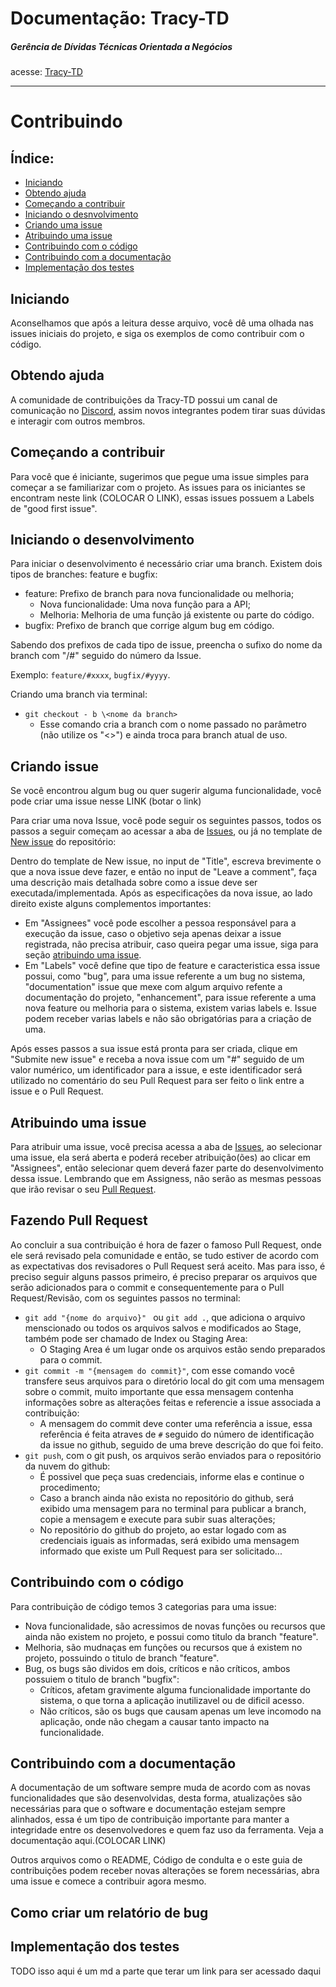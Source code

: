 # Documentação: Tracy-TD
##### Gerência de Dívidas Técnicas Orientada a Negócios
acesse: [Tracy-TD](http://tracy-td.io)

---

# Contribuindo

## Índice:
- [Iniciando](#iniciando)
- [Obtendo ajuda](#obtendo-ajuda)
- [Começando a contribuir](#comeando-a-contribuir)
- [Iniciando o desnvolvimento](#iniciando-o-desenvolvimento)
- [Criando uma issue](#criando-issue)
- [Atribuindo uma issue](#atribuindo-uma-issue)
- [Contribuindo com o código](#contribuindo-com-o-cdigo)
- [Contribuindo com a documentação](#contribuindo-com-a-documentao)
- [Implementação dos testes](#implementao-dos-testes)

## Iniciando

Aconselhamos que após a leitura desse arquivo, você dê uma olhada nas issues iniciais do projeto, e siga os exemplos de 
como contribuir com o código.

## Obtendo ajuda

A comunidade de contribuições da Tracy-TD possui um canal de comunicação no [Discord](https://discord.gg/AwaqbGPRkd), assim 
novos integrantes podem tirar suas dúvidas e interagir com outros membros.

## Começando a contribuir

Para você que é iniciante, sugerimos que pegue uma issue simples para começar a se familiarizar com o projeto. As issues 
para os iniciantes se encontram neste link (COLOCAR O LINK), essas issues possuem a Labels de "good first issue".

## Iniciando o desenvolvimento

Para iniciar o desenvolvimento é necessário criar uma branch. Existem dois tipos de branches: feature e bugfix:

- feature: Prefixo de branch para nova funcionalidade ou melhoria;
  - Nova funcionalidade: Uma nova função para a API;
  - Melhoria: Melhoria de uma função já existente ou parte do código.
- bugfix: Prefixo de branch que corrige algum bug em código.

Sabendo dos prefixos de cada tipo de issue, preencha o sufixo do nome da branch
com "/#" seguido do número da Issue.

Exemplo: `feature/#xxxx`, `bugfix/#yyyy`.

Criando uma branch via terminal: 
- `git checkout - b \<nome da branch>`
  - Esse comando cria a branch com o nome passado no parâmetro (não utilize os "<>") e ainda troca para branch atual de uso.

## Criando issue

Se você encontrou algum bug ou quer sugerir alguma funcionalidade, você pode criar uma issue nesse LINK (botar o link)

Para criar uma nova Issue, você pode seguir os seguintes passos, todos os passos a seguir começam ao acessar a aba de 
[Issues](https://github.com/rodrigor/tracy-api/issues), ou já no template de [New issue](https://github.com/rodrigor/tracy-api/issues/new) do repositório:

Dentro do template de New issue, no input de "Title", escreva brevimente o que a nova issue deve fazer, e então no input 
de "Leave a comment", faça uma descrição mais detalhada sobre como a issue deve ser executada/implementada. Após as especificações 
da nova issue, ao lado direito existe alguns complementos importantes:
- Em "Assignees" você pode escolher a pessoa responsável para a execução da issue, caso o objetivo seja apenas deixar a issue registrada, não precisa atribuir, caso queira pegar uma issue, siga para seção [atribuindo uma issue](#atribuindo-uma-issue).
- Em "Labels" você define que tipo de feature e caracteristica essa issue possui, como "bug", para uma issue referente a um bug no sistema, "documentation" issue que mexe com algum arquivo refente a documentação do projeto, "enhancement", para issue referente a uma nova feature ou melhoria para o sistema, existem varias labels e. Issue podem receber varias labels e não são obrigatórias para a criação de uma.

Após esses passos a sua issue está pronta para ser criada, clique em "Submite new issue" e receba a nova issue com um "#" seguido de um valor numérico, um identificador para a issue, e este identificador será utilizado no comentário do seu Pull Request para ser feito o link entre a issue e o Pull Request.

## Atribuindo uma issue

Para atribuir uma issue, você precisa acessa a aba de [Issues](https://github.com/rodrigor/tracy-api/issues), ao selecionar uma issue, 
ela será aberta e poderá receber atribuição(ões) ao clicar em "Assignees", então selecionar quem deverá fazer parte do desenvolvimento dessa issue. 
Lembrando que em Assigness, não serão as mesmas pessoas que irão revisar o seu [Pull Request](#fazendo-pull-request).

## Fazendo Pull Request

Ao concluir a sua contribuição é hora de fazer o famoso Pull Request, onde ele será revisado pela comunidade e então, 
se tudo estiver de acordo com as expectativas dos revisadores o Pull Request será aceito. Mas para isso, é preciso seguir alguns passos 
primeiro, é preciso preparar os arquivos que serão adicionados para o commit e consequentemente para o Pull Request/Revisão, com os seguintes passos no terminal:

- ```git add "{nome do arquivo}" ``` ou ```git add .```, que adiciona o arquivo menscionado ou todos os arquivos salvos e 
modificados ao Stage, também pode ser chamado de Index ou Staging Area:
  - O Staging Area é um lugar onde os arquivos estão sendo preparados para o commit.
- ```git commit -m "{mensagem do commit}"```, com esse comando você transfere seus arquivos para o diretório local do git com uma mensagem sobre o commit, muito importante que essa mensagem contenha informações sobre as alterações feitas e referencie a issue associada a contribuição:
  - A mensagem do commit deve conter uma referência a issue, essa referência é feita atraves de ```#``` seguido do número de 
identificação da issue no github, seguido de uma breve descrição do que foi feito.
- ```git push```, com o git push, os arquivos serão enviados para o repositório da nuvem do github:
  - É possivel que peça suas credenciais, informe elas e continue o procedimento;
  - Caso a branch ainda não exista no repositório do github, será exibido uma mensagem para no terminal para publicar a branch, 
copie a mensagem e execute para subir suas alterações;
  - No repositório do github do projeto, ao estar logado com as credenciais iguais as informadas, será exibido uma mensagem informado que 
existe um Pull Request para ser solicitado...

## Contribuindo com o código

Para contribuição de código temos 3 categorias para uma issue:
- Nova funcionalidade, são acressimos de novas funções ou recursos que ainda não existem no projeto, e possui como titulo da branch "feature".
- Melhoria, são mudnaças em funções ou recursos que á existem no projeto, possuindo o titulo de branch "feature".
- Bug, os bugs são dividos em dois, críticos e não críticos, ambos possuiem o titulo de branch "bugfix":
  - Críticos, afetam gravimente alguma funcionalidade importante do sistema, o que torna a aplicação inutilizavel ou de dificil acesso.
  - Não críticos, são os bugs que causam apenas um leve incomodo na aplicação, onde não chegam a causar tanto impacto na funcionalidade.

## Contribuindo com a documentação

A documentação de um software sempre muda de acordo com as novas funcionalidades que são desenvolvidas, desta forma, 
atualizações são necessárias para que o software e documentação estejam sempre alinhados, essa é um tipo de contribuição 
importante para manter a integridade entre os desenvolvedores e quem faz uso da ferramenta. Veja a documentação aqui.(COLOCAR LINK)

Outros arquivos como o README, Código de condulta e o este guia de contribuições podem receber novas alterações se forem 
necessárias, abra uma issue e comece a contribuir agora mesmo.

## Como criar um relatório de bug

## Implementação dos testes

TODO isso aqui é um md a parte que terar um link para ser acessado daqui
